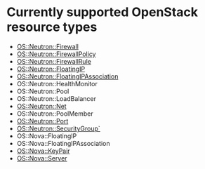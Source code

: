 # Currently supported OpenStack resource types

- [OS::Neutron::Firewall](https://docs.openstack.org/heat/latest/template_guide/openstack.html#OS::Neutron::Firewall)
- [OS::Neutron::FirewallPolicy](https://docs.openstack.org/heat/latest/template_guide/openstack.html#OS::Neutron::FirewallPolicy)
- [OS::Neutron::FirewallRule](https://docs.openstack.org/heat/latest/template_guide/openstack.html#OS::Neutron::FirewallRule)
- [OS::Neutron::FloatingIP](https://docs.openstack.org/heat/latest/template_guide/openstack.html#OS::Neutron::FloatingIP)
- [OS::Neutron::FloatingIPAssociation](https://docs.openstack.org/heat/latest/template_guide/openstack.html#OS::Neutron::FloatingIPAssociation)
- OS::Neutron::HealthMonitor
- OS::Neutron::Pool
- OS::Neutron::LoadBalancer
- [OS::Neutron::Net](https://docs.openstack.org/heat/latest/template_guide/openstack.html#OS::Neutron::Net)
- OS::Neutron::PoolMember
- [OS::Neutron::Port](https://docs.openstack.org/heat/latest/template_guide/openstack.html#OS::Neutron::Port)
- [OS::Neutron::SecurityGroup`](https://docs.openstack.org/heat/latest/template_guide/openstack.html#OS::Neutron::SecurityGroup)
- OS::Nova::FloatingIP
- OS::Nova::FloatingIPAssociation
- [OS::Nova::KeyPair](https://docs.openstack.org/heat/latest/template_guide/openstack.html#OS::Nova::KeyPair)
- [OS::Nova::Server](https://docs.openstack.org/heat/latest/template_guide/openstack.html#OS::Nova::Server)
